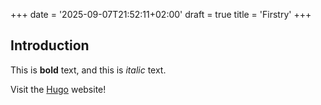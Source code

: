 +++
date = '2025-09-07T21:52:11+02:00'
draft = true
title = 'Firstry'
+++
## Introduction

This is **bold** text, and this is *italic* text.

Visit the [Hugo](https://gohugo.io) website!
